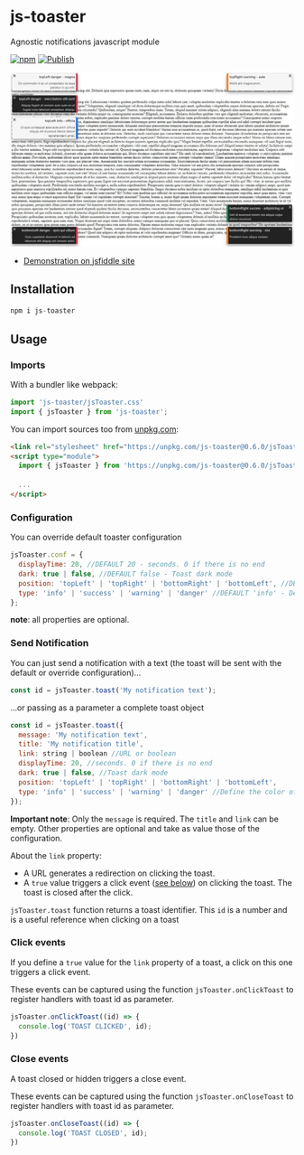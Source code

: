 # js-toaster

Agnostic notifications javascript module

[![npm](https://img.shields.io/npm/v/js-toaster.svg)](http://npm.im/test-vite-vite)
[![Publish](https://github.com/vnabet/js-toaster/actions/workflows/publish.yml/badge.svg)](https://github.com/vnabet/js-toaster/actions/workflows/publish.yml)

![](./screenshot.jpg)

- [Demonstration on jsfiddle site](https://jsfiddle.net/vnabet/owvh2c84/46/show)

## Installation

```js
npm i js-toaster
```

## Usage

### Imports

With a bundler like webpack:
```js
import 'js-toaster/jsToaster.css'
import { jsToaster } from 'js-toaster';
```

You can import sources too from [unpkg.com](https://unpkg.com/browse/js-toaster/):
```html
<link rel="stylesheet" href="https://unpkg.com/js-toaster@0.6.0/jsToaster.css">
<script type="module">
  import { jsToaster } from 'https://unpkg.com/js-toaster@0.6.0/jsToaster.min.js';

  ...
</script>
```

### Configuration

You can override default toaster configuration
```js
jsToaster.conf = {
  displayTime: 20, //DEFAULT 20 - seconds. 0 if there is no end
  dark: true | false, //DEFAULT false - Toast dark mode
  position: 'topLeft' | 'topRight' | 'bottomRight' | 'bottomLeft', //DEFAULT 'topRight'
  type: 'info' | 'success' | 'warning' | 'danger' //DEFAULT 'info' - Define the color of the toast
};
```
**note**: all properties are optional.

### Send Notification

You can just send a notification with a text (the toast will be sent with the default or override configuration)...
```js
const id = jsToaster.toast('My notification text');
```

...or passing as a parameter a complete toast object
```js
const id = jsToaster.toast({
  message: 'My notification text',
  title: 'My notification title',
  link: string | boolean //URL or boolean
  displayTime: 20, //seconds. 0 if there is no end
  dark: true | false, //Toast dark mode
  position: 'topLeft' | 'topRight' | 'bottomRight' | 'bottomLeft',
  type: 'info' | 'success' | 'warning' | 'danger' //Define the color of the toast
});
```
**Important note**: Only the `message` is required. The `title` and `link` can be empty. Other properties are optional and take as value those of the configuration.

About the `link` property:
 - A URL generates a redirection on clicking the toast.
 - A `true` value triggers a click event ([see below](#click-events)) on clicking the toast. The toast is closed after the click.

`jsToaster.toast` function returns a toast identifier. This `id` is a number and is a useful reference when clicking on a toast

### Click events

If you define a `true` value for the `link` property of a toast, a click on this one triggers a click event.

These events can be captured using the function `jsToaster.onClickToast` to register handlers with toast id as parameter.

```js
jsToaster.onClickToast((id) => {
  console.log('TOAST CLICKED', id);
})
```

### Close events

A toast closed or hidden triggers a close event.

These events can be captured using the function `jsToaster.onCloseToast` to register handlers with toast id as parameter.

```js
jsToaster.onCloseToast((id) => {
  console.log('TOAST CLOSED', id);
})
```